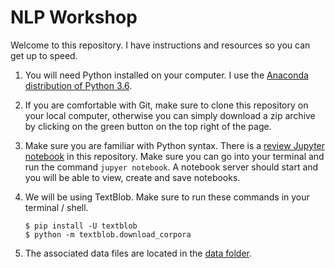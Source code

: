 # NLP Workshop

Welcome to this repository. I have instructions and resources so you can get up to speed.

1. You will need Python installed on your computer. I use the [Anaconda distribution of Python 3.6](https://www.continuum.io/downloads).

2. If you are comfortable with Git, make sure to clone this repository on your local computer, otherwise you can simply download a zip archive by clicking on the green button on the top right of the page.

3. Make sure you are familiar with Python syntax. There is a [review Jupyter notebook](./intro_to_python.ipynb) in this repository. Make sure you can go into your terminal and run the command `jupyer notebook`. A notebook server should start and you will be able to view, create and save notebooks.

4. We will be using TextBlob. Make sure to run these commands in your terminal / shell.

       $ pip install -U textblob
       $ python -m textblob.download_corpora
       
5. The associated data files are located in the [data folder](./tweets.csv).

